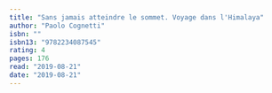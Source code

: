 ```yaml
---
title: "Sans jamais atteindre le sommet. Voyage dans l'Himalaya"
author: "Paolo Cognetti"
isbn: ""
isbn13: "9782234087545"
rating: 4
pages: 176
read: "2019-08-21"
date: "2019-08-21"
---
```


